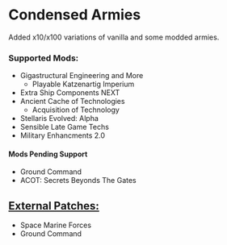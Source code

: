# Condensed Armies
Added x10/x100 variations of vanilla and some modded armies.

### Supported Mods:
- Gigastructural Engineering and More
	- Playable Katzenartig Imperium
- Extra Ship Components NEXT
- Ancient Cache of Technologies
    - Acquisition of Technology
- Stellaris Evolved: Alpha
- Sensible Late Game Techs
- Military Enhancments 2.0

#### Mods Pending Support
- Ground Command
- ACOT: Secrets Beyonds The Gates

## [External Patches:]((https://github.com/PresMemes/CondensedArmiesPatches))
- Space Marine Forces
- Ground Command